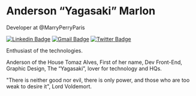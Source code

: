 # Anderson “Yagasaki” Marlon

Developer at @MarryPerryParis

[![Linkedin Badge](https://img.shields.io/badge/-Anderson%20Marlon-6633cc?style=flat-square&logo=Linkedin&logoColor=white&link=https://www.linkedin.com/in/andersonmarlon/)](https://www.linkedin.com/in/andersonmarlon/) 
[![Gmail Badge](https://img.shields.io/badge/-anderson18.marlon@gmail.com-6633cc?style=flat-square&logo=Gmail&logoColor=white&link=mailto:anderson18.marlon@gmail.com)](mailto:anderson18.marlon@gmail.com)
[![Twitter Badge](https://img.shields.io/badge/-@Yagasaki7k-6633cc?style=flat-square&labelColor=6633cc&logo=twitter&logoColor=white&link=https://twitter.com/yagasaki7k)](https://twitter.com/yagasaki7k) 

Enthusiast of the technologies.

Anderson of the House Tomaz Alves, First of her name, Dev Front-End, Graphic Design, The “Yagasaki”, lover for technology and HQs.

"There is neither good nor evil, there is only power, and those who are too weak to desire it", Lord Voldemort.
